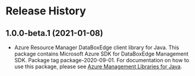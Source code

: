 # Release History

## 1.0.0-beta.1 (2021-01-08)

- Azure Resource Manager DataBoxEdge client library for Java. This package contains Microsoft Azure SDK for DataBoxEdge Management SDK.  Package tag package-2020-09-01. For documentation on how to use this package, please see [Azure Management Libraries for Java](https://aka.ms/azsdk/java/mgmt).